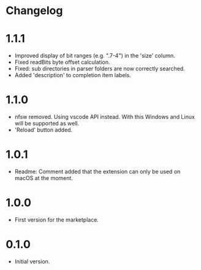 # Changelog

# 1.1.1
- Improved display of bit ranges (e.g. ".7-4") in the 'size' column.
- Fixed readBits byte offset calculation.
- Fixed: sub directories in parser folders are now correctly searched.
- Added 'description' to completion item labels.

# 1.1.0
- nfsw removed. Using vscode API instead. With this Windows and Linux will be supported as well.
- 'Reload' button added.

# 1.0.1
- Readme: Comment added that the extension can only be used on macOS at the moment.

# 1.0.0
- First version for the marketplace.

# 0.1.0
- Initial version.

